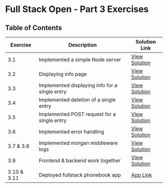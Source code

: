 # Full Stack Open - Part 3 Exercises

## Table of Contents

| Exercise    | Description                                    | Solution Link                                                                                                       |
| ----------- | ---------------------------------------------- | ------------------------------------------------------------------------------------------------------------------- |
| 3.1         | Implemented a simple Node server               | [View Solution](https://github.com/ALpolymer/FullstackOpen/tree/6373899db3a1a9924f92d0e22cde31dc39066108/Exercises) |
| 3.2         | Displaying info page                           | [View Solution](https://github.com/ALpolymer/FullstackOpen/tree/e87a60d24dccce0a08e1c97a971bf4506d444834/Exercises) |
| 3.3         | Implemented displaying info for a single entry | [View Solution](https://github.com/ALpolymer/FullstackOpen/tree/a2c27bb9dba599d32c0f16205fb74017e4541fc2/Exercises) |
| 3.4         | Implemented deletion of a single entry         | [View Solution](https://github.com/ALpolymer/FullstackOpen/tree/81469fe81d34636b45987bd5f0adfb1ed33c29b2/Exercises) |
| 3.5         | Implemented POST request for a single entry    | [View Solution](https://github.com/ALpolymer/FullstackOpen/tree/b0e452c1b7057c7f9310ae81fa5c332fe29a0c24/Exercises) |
| 3.6         | Implemented error handling                     | [View Solution](https://github.com/ALpolymer/FullstackOpen/tree/3022b7a938dea2c7b5a6d4662370b1b5f487f00c/Exercises) |
| 3.7 & 3.8   | Implemented morgan middleware logs             | [View Solution](https://github.com/ALpolymer/FullstackOpen/tree/4b3d8189f6d07682dcc1c37f4bf38b58ce34c27d/Exercises) |
| 3.9         | Frontend & backend work together               | [View Solution](https://github.com/ALpolymer/FullstackOpen/tree/97fa85c7d175fc09a0cecab32d8fba9dc356746f/Exercises) |
| 3.10 & 3.11 | Deployed fullstack phonebook app               | [App Link](https://fullstackopen-part3-mhao.onrender.com/)                                                          |
